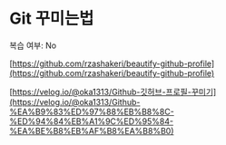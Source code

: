 # Git 꾸미는법

복습 여부: No

[https://github.com/rzashakeri/beautify-github-profile](https://github.com/rzashakeri/beautify-github-profile)

[https://velog.io/@oka1313/Github-깃허브-프로필-꾸미기](https://velog.io/@oka1313/Github-%EA%B9%83%ED%97%88%EB%B8%8C-%ED%94%84%EB%A1%9C%ED%95%84-%EA%BE%B8%EB%AF%B8%EA%B8%B0)
